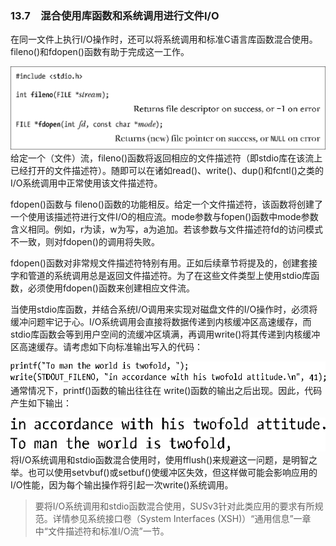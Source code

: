 ### 13.7　混合使用库函数和系统调用进行文件I/O

在同一文件上执行I/O操作时，还可以将系统调用和标准C语言库函数混合使用。fileno()和fdopen()函数有助于完成这一工作。



![298.png](../images/298.png)
给定一个（文件）流，fileno()函数将返回相应的文件描述符（即stdio库在该流上已经打开的文件描述符）。随即可以在诸如read()、write()、dup()和fcntl()之类的I/O系统调用中正常使用该文件描述符。

fdopen()函数与 fileno()函数的功能相反。给定一个文件描述符，该函数将创建了一个使用该描述符进行文件I/O的相应流。mode参数与fopen()函数中mode参数含义相同。例如，r为读，w为写，a为追加。若该参数与文件描述符fd的访问模式不一致，则对fdopen()的调用将失败。

fdopen()函数对非常规文件描述符特别有用。正如后续章节将提及的，创建套接字和管道的系统调用总是返回文件描述符。为了在这些文件类型上使用stdio库函数，必须使用fdopen()函数来创建相应文件流。

当使用stdio库函数，并结合系统I/O调用来实现对磁盘文件的I/O操作时，必须将缓冲问题牢记于心。I/O系统调用会直接将数据传递到内核缓冲区高速缓存，而stdio库函数会等到用户空间的流缓冲区填满，再调用write()将其传递到内核缓冲区高速缓存。请考虑如下向标准输出写入的代码：



![299.png](../images/299.png)
通常情况下，printf()函数的输出往往在 write()函数的输出之后出现。因此，代码产生如下输出：



![300.png](../images/300.png)
将I/O系统调用和stdio函数混合使用时，使用fflush()来规避这一问题，是明智之举。也可以使用setvbuf()或setbuf()使缓冲区失效，但这样做可能会影响应用的I/O性能，因为每个输出操作将引起一次write()系统调用。

> 要将I/O系统调用和stdio函数混合使用，SUSv3针对此类应用的要求有所规范。详情参见系统接口卷（System Interfaces (XSH)）“通用信息”一章中“文件描述符和标准I/O流”一节。

